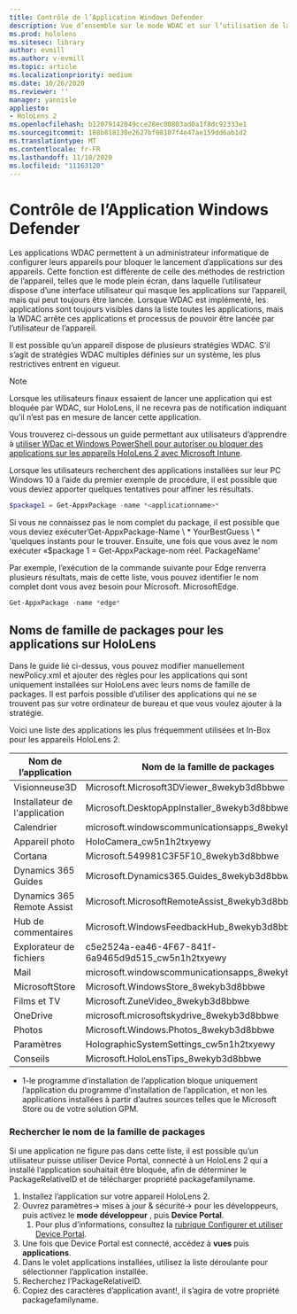 ```yaml
---
title: Contrôle de l’Application Windows Defender
description: Vue d’ensemble sur le mode WDAC et sur l’utilisation de la gestion des appareils HoloLens.
ms.prod: hololens
ms.sitesec: library
author: evmill
ms.author: v-evmill
ms.topic: article
ms.localizationpriority: medium
ms.date: 10/26/2020
ms.reviewer: ''
manager: yannisle
appliesto:
- HoloLens 2
ms.openlocfilehash: b12079142049cce28ec00803ad0a1f8dc92333e1
ms.sourcegitcommit: 108b818130e2627bf08107f4e47ae159dd6ab1d2
ms.translationtype: MT
ms.contentlocale: fr-FR
ms.lasthandoff: 11/10/2020
ms.locfileid: "11163120"
---
```

# Contrôle de l’Application Windows Defender

Les applications WDAC permettent à un administrateur informatique de configurer leurs appareils pour bloquer le lancement d’applications sur des appareils. Cette fonction est différente de celle des méthodes de restriction de l’appareil, telles que le mode plein écran, dans laquelle l’utilisateur dispose d’une interface utilisateur qui masque les applications sur l’appareil, mais qui peut toujours être lancée. Lorsque WDAC est implémenté, les applications sont toujours visibles dans la liste toutes les applications, mais la WDAC arrête ces applications et processus de pouvoir être lancée par l’utilisateur de l’appareil.

Il est possible qu’un appareil dispose de plusieurs stratégies WDAC. S’il s’agit de stratégies WDAC multiples définies sur un système, les plus restrictives entrent en vigueur. 

> [!NOTE]
> Lorsque les utilisateurs finaux essaient de lancer une application qui est bloquée par WDAC, sur HoloLens, il ne recevra pas de notification indiquant qu’il n’est pas en mesure de lancer cette application.

Vous trouverez ci-dessous un guide permettant aux utilisateurs d’apprendre à [utiliser WDac et Windows PowerShell pour autoriser ou bloquer des applications sur les appareils HoloLens 2 avec Microsoft Intune](https://docs.microsoft.com/mem/intune/configuration/custom-profile-hololens).

Lorsque les utilisateurs recherchent des applications installées sur leur PC Windows 10 à l’aide du premier exemple de procédure, il est possible que vous deviez apporter quelques tentatives pour affiner les résultats.

```powershell
$package1 = Get-AppxPackage -name *<applicationname>*
``` 

Si vous ne connaissez pas le nom complet du package, il est possible que vous deviez exécuter’Get-AppxPackage-Name \ * YourBestGuess \ * 'quelques instants pour le trouver. Ensuite, une fois que vous avez le nom exécuter «$package 1 = Get-AppxPackage-nom réel. PackageName'

Par exemple, l’exécution de la commande suivante pour Edge renverra plusieurs résultats, mais de cette liste, vous pouvez identifier le nom complet dont vous avez besoin pour Microsoft. MicrosoftEdge. 

```powershell
Get-AppxPackage -name *edge*
``` 

## Noms de famille de packages pour les applications sur HoloLens

Dans le guide lié ci-dessus, vous pouvez modifier manuellement newPolicy.xml et ajouter des règles pour les applications qui sont uniquement installées sur HoloLens avec leurs noms de famille de packages. Il est parfois possible d’utiliser des applications qui ne se trouvent pas sur votre ordinateur de bureau et que vous voulez ajouter à la stratégie. 

Voici une liste des applications les plus fréquemment utilisées et In-Box pour les appareils HoloLens 2.

| Nom de l’application                   | Nom de la famille de packages                                |
|----------------------------|----------------------------------------------------|
| Visionneuse3D                  | Microsoft.Microsoft3DViewer_8wekyb3d8bbwe          |
| Installateur de l'application              | Microsoft.DesktopAppInstaller_8wekyb3d8bbwe <sup> 1</sup>         |
| Calendrier                   | microsoft.windowscommunicationsapps_8wekyb3d8bbwe  |
| Appareil photo                     | HoloCamera_cw5n1h2txyewy                           |
| Cortana                    | Microsoft.549981C3F5F10_8wekyb3d8bbwe              |
| Dynamics 365 Guides        | Microsoft.Dynamics365.Guides_8wekyb3d8bbwe         |
| Dynamics 365 Remote Assist | Microsoft.MicrosoftRemoteAssist_8wekyb3d8bbwe      |
| Hub de commentaires               | Microsoft.WindowsFeedbackHub_8wekyb3d8bbwe         |
| Explorateur de fichiers              | c5e2524a-ea46-4F67-841f-6a9465d9d515_cw5n1h2txyewy |
| Mail                       | microsoft.windowscommunicationsapps_8wekyb3d8bbwe  |
| MicrosoftStore            | Microsoft.WindowsStore_8wekyb3d8bbwe               |
| Films et TV                | Microsoft.ZuneVideo_8wekyb3d8bbwe                  |
| OneDrive                   | microsoft.microsoftskydrive_8wekyb3d8bbwe          |
| Photos                     | Microsoft.Windows.Photos_8wekyb3d8bbwe             |
| Paramètres                   | HolographicSystemSettings_cw5n1h2txyewy            |
| Conseils                       | Microsoft.HoloLensTips_8wekyb3d8bbwe               |

- 1-le programme d’installation de l’application bloque uniquement l’application du programme d’installation de l’application, et non les applications installées à partir d’autres sources telles que le Microsoft Store ou de votre solution GPM.

### Rechercher le nom de la famille de packages

Si une application ne figure pas dans cette liste, il est possible qu’un utilisateur puisse utiliser Device Portal, connecté à un HoloLens 2 qui a installé l’application souhaitait être bloquée, afin de déterminer le PackageRelativeID et de télécharger propriété packagefamilyname.

1. Installez l’application sur votre appareil HoloLens 2. 
1. Ouvrez paramètres-> mises à jour & sécurité-> pour les développeurs, puis activez le **mode développeur** , puis **Device Portal**. 
    1. Pour plus d’informations, consultez la [rubrique Configurer et utiliser Device Portal](https://docs.microsoft.com/windows/mixed-reality/develop/platform-capabilities-and-apis/using-the-windows-device-portal).
1. Une fois que Device Portal est connecté, accédez à **vues** puis **applications**. 
1. Dans le volet applications installées, utilisez la liste déroulante pour sélectionner l’application installée. 
1. Recherchez l’PackageRelativeID. 
1. Copiez des caractères d’application avant!, il s’agira de votre propriété packagefamilyname.


